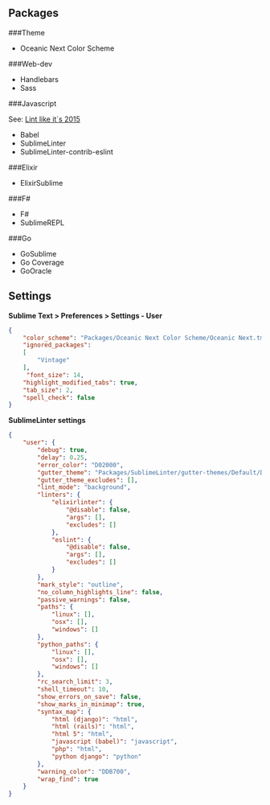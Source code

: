 Packages
--------

###Theme
- Oceanic Next Color Scheme

###Web-dev
- Handlebars
- Sass

###Javascript

See: [Lint like it`s 2015](https://medium.com/@dan_abramov/lint-like-it-s-2015-6987d44c5b48)

- Babel
- SublimeLinter
- SublimeLinter-contrib-eslint

###Elixir
- ElixirSublime

###F&#35;
- F&#35;
- SublimeREPL

###Go

- GoSublime
- Go Coverage
- GoOracle

Settings
--------

**Sublime Text > Preferences > Settings - User**

```json
{
    "color_scheme": "Packages/Oceanic Next Color Scheme/Oceanic Next.tmTheme",
    "ignored_packages":
    [
        "Vintage"
    ],
     "font_size": 14,
    "highlight_modified_tabs": true,
    "tab_size": 2,
    "spell_check": false
}
```

**SublimeLinter settings**

```json
{
    "user": {
        "debug": true,
        "delay": 0.25,
        "error_color": "D02000",
        "gutter_theme": "Packages/SublimeLinter/gutter-themes/Default/Default.gutter-theme",
        "gutter_theme_excludes": [],
        "lint_mode": "background",
        "linters": {
            "elixirlinter": {
                "@disable": false,
                "args": [],
                "excludes": []
            },
            "eslint": {
                "@disable": false,
                "args": [],
                "excludes": []
            }
        },
        "mark_style": "outline",
        "no_column_highlights_line": false,
        "passive_warnings": false,
        "paths": {
            "linux": [],
            "osx": [],
            "windows": []
        },
        "python_paths": {
            "linux": [],
            "osx": [],
            "windows": []
        },
        "rc_search_limit": 3,
        "shell_timeout": 10,
        "show_errors_on_save": false,
        "show_marks_in_minimap": true,
        "syntax_map": {
            "html (django)": "html",
            "html (rails)": "html",
            "html 5": "html",
            "javascript (babel)": "javascript",
            "php": "html",
            "python django": "python"
        },
        "warning_color": "DDB700",
        "wrap_find": true
    }
}
```